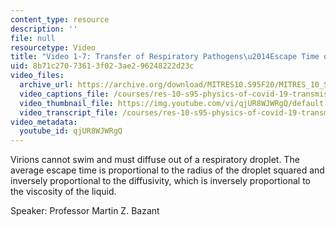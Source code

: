 ```yaml
---
content_type: resource
description: ''
file: null
resourcetype: Video
title: "Video 1-7: Transfer of Respiratory Pathogens\u2014Escape Time of Virions"
uid: 8b71c270-7361-3f02-3ae2-96248222d23c
video_files:
  archive_url: https://archive.org/download/MITRES10.S95F20/MITRES_10_S95F20_0107_300k.mp4
  video_captions_file: /courses/res-10-s95-physics-of-covid-19-transmission-fall-2020/d806d7e93736587b997717dd0d850807_qjUR8WJWRgQ.vtt
  video_thumbnail_file: https://img.youtube.com/vi/qjUR8WJWRgQ/default.jpg
  video_transcript_file: /courses/res-10-s95-physics-of-covid-19-transmission-fall-2020/90c8f69590858664f0a60abb4dcd4a2c_qjUR8WJWRgQ.pdf
video_metadata:
  youtube_id: qjUR8WJWRgQ
---
```


Virions cannot swim and must diffuse out of a respiratory droplet. The average escape time is proportional to the radius of the droplet squared and inversely proportional to the diffusivity, which is inversely proportional to the viscosity of the liquid.

Speaker: Professor Martin Z. Bazant